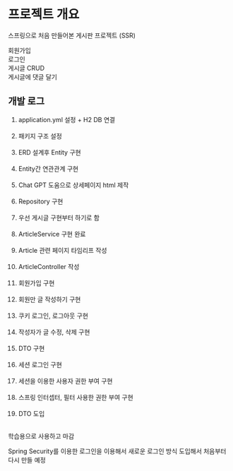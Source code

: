# 프로젝트 개요

스프링으로 처음 만들어본 게시판 프로젝트 (SSR)

회원가입<br/>
로그인<br/>
게시글 CRUD<br/>
게시글에 댓글 달기<br/>





## 개발 로그

1. application.yml 설정 + H2 DB 연결 <br/><br/>
2. 패키지 구조 설정 <br/><br/>
3. ERD 설계후 Entity 구현 <br/><br/>
4. Entity간 연관관계 구현 <br/><br/>
5. Chat GPT 도움으로 상세페이지 html 제작 <br/><br/>
6. Repository 구현 <br/><br/>
7. 우선 게시글 구현부터 하기로 함 <br/><br/>
8. ArticleService 구현 완료 <br/><br/>
9. Article 관련 페이지 타임리프 작성 <br/><br/>
10. ArticleController 작성 <br/><br/>
11. 회원가입 구현 <br/><br/>
12. 회원만 글 작성하기 구현 <br/><br/>
13. 쿠키 로그인, 로그아웃 구현 <br/><br/>
14. 작성자가 글 수정, 삭제 구현 <br/><br/>
15. DTO 구현 <br/><br/>
16. 세션 로그인 구현 <br/><br/>
17. 세션을 이용한 사용자 권한 부여 구현 <br/><br/>
18. 스프링 인터셉터, 필터 사용한 권한 부여 구현 <br/><br/>
19. DTO 도입 <br/><br/>


학습용으로 사용하고 마감

Spring Security를 이용한 로그인을 이용해서 새로운 로그인 방식 도입해서 
처음부터 다시 만들 예정